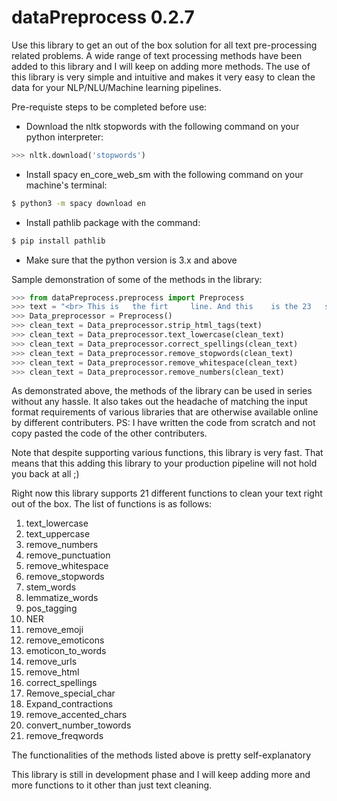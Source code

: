 # dataPreprocess 0.2.7



Use this library to get an out of the box solution for all text pre-processing related problems. 
A wide range of text processing methods have been added to this library and I will keep on adding more methods.
The use of this library is very simple and intuitive and makes it very easy to clean the data for your NLP/NLU/Machine learning pipelines.

Pre-requiste steps to be completed before use:

- Download the nltk stopwords with the following command on your python interpreter:

```python
>>> nltk.download('stopwords')
```

- Install spacy en_core_web_sm with the following command on your machine's terminal:

```bash
$ python3 -m spacy download en
```

- Install pathlib package with the command:

```bash
$ pip install pathlib
```

- Make sure that the python version is 3.x and above


Sample demonstration of some of the methods in the library:

```python
>>> from dataPreprocess.preprocess import Preprocess
>>> text = "<br> This is   the firt     line. And this    is the 23   secodn lie. </br>"
>>> Data_preprocessor = Preprocess()
>>> clean_text = Data_preprocessor.strip_html_tags(text)
>>> clean_text = Data_preprocessor.text_lowercase(clean_text)
>>> clean_text = Data_preprocessor.correct_spellings(clean_text)
>>> clean_text = Data_preprocessor.remove_stopwords(clean_text)
>>> clean_text = Data_preprocessor.remove_whitespace(clean_text)
>>> clean_text = Data_preprocessor.remove_numbers(clean_text)
```

As demonstrated above, the methods of the library can be used in series without any hassle. It also takes out the headache of matching
the input format requirements of various libraries that are otherwise available online by different contributers.
PS: I have written the code from scratch and not copy pasted the code of the other contributers.

Note that despite supporting various functions, this library is very fast. That means that this adding this library to your production
pipeline will not hold you back at all ;)

Right now this library supports 21 different functions to clean your text right out of the box.
The list of functions is as follows:

1. text_lowercase
2. text_uppercase
3. remove_numbers
4. remove_punctuation
5. remove_whitespace
6. remove_stopwords
7. stem_words
8. lemmatize_words
9. pos_tagging
10. NER
11. remove_emoji
12. remove_emoticons
13. emoticon_to_words
14. remove_urls
15. remove_html
16. correct_spellings
17. Remove_special_char
18. Expand_contractions
19. remove_accented_chars
20. convert_number_towords
21. remove_freqwords

The functionalities of the methods listed above is pretty self-explanatory

This library is still in development phase and I will keep adding more and more functions to it other than just text cleaning.
